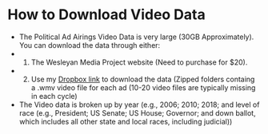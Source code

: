 # How to Download Video Data
* The Political Ad Airings Video Data is very large (30GB Approximately). You can download the data through either:
* 1) The Wesleyan Media Project website (Need to purchase for $20). 
* 2) Use my [Dropbox link](https://www.dropbox.com/sh/3sys8nyzc1dtdbc/AAAWytnNcrP6KHfSKV8IwBJMa?dl=0) to download the data (Zipped folders containg a .wmv video file for each ad (10-20 video files are typically missing in each cycle)
* The Video data is broken up by year (e.g., 2006; 2010; 2018; and level of race (e.g., President; US Senate; US House; Governor; and down ballot, which includes all other state and local races, including judicial)) 
